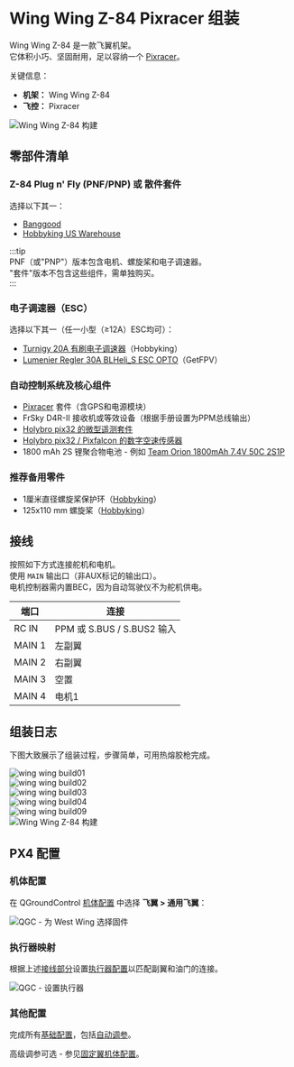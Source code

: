 # Wing Wing Z-84 Pixracer 组装

Wing Wing Z-84 是一款飞翼机架。  
它体积小巧、坚固耐用，足以容纳一个 [Pixracer](../flight_controller/pixracer.md)。

关键信息：

- **机架：** Wing Wing Z-84  
- **飞控：** Pixracer  

![Wing Wing Z-84 构建](../../assets/airframes/fw/wing_wing/wing_wing_build11.jpg)

## 零部件清单

### Z-84 Plug n' Fly (PNF/PNP) 或 散件套件

选择以下其一：  
- [Banggood](https://www.banggood.com/Wing-Wing-Z-84-Z84-EPO-845mm-Wingspan-Flying-Wing-PNP-p-973125.html)  
- [Hobbyking US Warehouse](https://hobbyking.com/en_us/wing-wing-z-84-epo-845mm-kit.html)  

:::tip  
PNF（或"PNP"）版本包含电机、螺旋桨和电子调速器。  
"套件"版本不包含这些组件，需单独购买。  
:::

### 电子调速器（ESC）

选择以下其一（任一小型（≥12A）ESC均可）：

- [Turnigy 20A 有刷电子调速器](https://hobbyking.com/en_us/turnigy-20a-brushed-esc.html)（Hobbyking）  
- [Lumenier Regler 30A BLHeli_S ESC OPTO](https://www.getfpv.com/lumenier-30a-blheli-s-esc-opto-2-4s.html)（GetFPV）  

### 自动控制系统及核心组件

- [Pixracer](../flight_controller/pixracer.md) 套件（含GPS和电源模块）  
- FrSky D4R-II 接收机或等效设备（根据手册设置为PPM总线输出）  
- [Holybro pix32 的微型遥测套件](../flight_controller/pixfalcon.md#availability)  
- [Holybro pix32 / Pixfalcon 的数字空速传感器](../flight_controller/pixfalcon.md#availability)  
- 1800 mAh 2S 锂聚合物电池 - 例如 [Team Orion 1800mAh 7.4V 50C 2S1P](https://teamorion.com/en/batteries-en/lipo/soft-case/team-orion-lipo-1800-2s-7-4v-50c-xt60-en/)  

### 推荐备用零件

- 1厘米直径螺旋桨保护环（[Hobbyking](https://hobbyking.com/en_us/wing-wing-z-84-o-ring-10pcs.html)）  
- 125x110 mm 螺旋桨（[Hobbyking](https://hobbyking.com/en_us/gws-ep-propeller-dd-5043-125x110mm-green-6pcs-set.html)）  

## 接线

按照如下方式连接舵机和电机。  
使用 `MAIN` 输出口（非AUX标记的输出口）。  
电机控制器需内置BEC，因为自动驾驶仪不为舵机供电。  

端口 | 连接  
--- | ---  
RC IN    | PPM 或 S.BUS / S.BUS2 输入  
MAIN 1   | 左副翼  
MAIN 2   | 右副翼  
MAIN 3   | 空置  
MAIN 4   | 电机1  

## 组装日志

下图大致展示了组装过程，步骤简单，可用热熔胶枪完成。

![wing wing build01](../../assets/airframes/fw/wing_wing/wing_wing_build01.jpg)  
![wing wing build02](../../assets/airframes/fw/wing_wing/wing_wing_build02.jpg)  
![wing wing build03](../../assets/airframes/fw/wing_wing/wing_wing_build03.jpg)  
![wing wing build04](../../assets/airframes/fw/wing_wing/wing_wing_build04.jpg)  
![wing wing build09](../../assets/airframes/fw/wing_wing/wing_wing_build09.jpg)  
![Wing Wing Z-84 构建](../../assets/airframes/fw/wing_wing/wing_wing_build11.jpg)  

## PX4 配置

### 机体配置

在 QGroundControl [机体配置](../config/airframe.md) 中选择 **飞翼 > 通用飞翼**：  

![QGC - 为 West Wing 选择固件](../../assets/airframes/fw/wing_wing/qgc_firmware_flying_wing_west_wing.png)  

### 执行器映射

根据上述[接线部分](#接线)设置[执行器配置](../config/actuators.md)以匹配副翼和油门的连接。  

![QGC - 设置执行器](../../assets/airframes/fw/wing_wing/qgc_actuator_config.png)  

### 其他配置

完成所有[基础配置](../config/index.md)，包括[自动调参](../config/autotune_fw.md)。  

高级调参可选 - 参见[固定翼机体配置](../config_fw/index.md)。